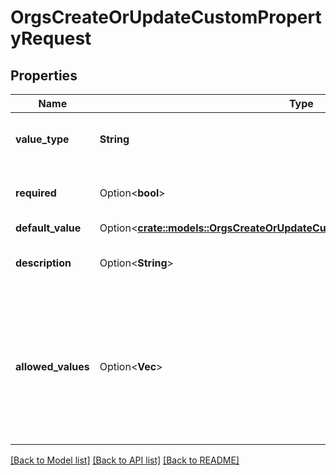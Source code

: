 # OrgsCreateOrUpdateCustomPropertyRequest

## Properties

Name | Type | Description | Notes
------------ | ------------- | ------------- | -------------
**value_type** | **String** | The type of the value for the property | 
**required** | Option<**bool**> | Whether the property is required. | [optional]
**default_value** | Option<[**crate::models::OrgsCreateOrUpdateCustomPropertyRequestDefaultValue**](orgs_create_or_update_custom_property_request_default_value.md)> |  | [optional]
**description** | Option<**String**> | Short description of the property | [optional]
**allowed_values** | Option<**Vec<String>**> | An ordered list of the allowed values of the property. The property can have up to 200 allowed values. | [optional]

[[Back to Model list]](../README.md#documentation-for-models) [[Back to API list]](../README.md#documentation-for-api-endpoints) [[Back to README]](../README.md)


